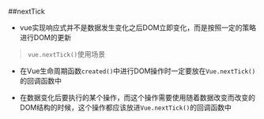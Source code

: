 ##nextTick

- vue实现响应式并不是数据发生变化之后DOM立即变化，而是按照一定的策略进行DOM的更新

> `vue.nextTick()`使用场景
- 在Vue生命周期函数`created()`中进行DOM操作时一定要放在`Vue.nextTick()`的回调函数中

- 在数据变化后要执行的某个操作，而这个操作需要使用随着数据改变而改变的DOM结构的时候，这个操作都应该放进`Vue.nextTick()`的回调函数中
